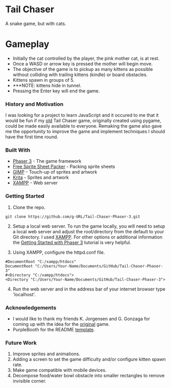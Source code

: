 # Tail Chaser
A snake game, but with cats. 

# Gameplay
* Initially the cat controlled by the player, the pink mother cat, is at rest.
* Once a WASD or arrow key is pressed the mother will begin move.
* The objective of the game is to pickup as many kittens as possible without colliding with trailing kittens (kindle) or board obstacles.
* Kittens spawn in groups of 5.
* ***NOTE: kittens hide in tunnel.
* Pressing the Enter key will end the game.

### History and Motivation
I was looking for a project to learn JavaScript and it occured to me that it would be fun if my [old](https://github.com/g-URL/Tail-Chaser) Tail Chaser game, originally created using pygame, could be made easily available to everyone. Remaking the game also gave me the opportunity to improve the game and implement techniques I should have the first time round.

### Built With
* [Phaser 3](https://phaser.io/phaser3) - The game framework
* [Free Sprite Sheet Packer](https://www.codeandweb.com/free-sprite-sheet-packer) - Packing sprite sheets
* [GIMP](https://www.gimp.org/) - Touch-up of sprites and artwork
* [Krita](https://krita.org/en/) - Sprites and artwork
* [XAMPP](https://www.apachefriends.org/index.html) - Web server

### Getting Started
1. Clone the repo.
```
git clone https://github.com/g-URL/Tail-Chaser-Phaser-3.git
```

2. Setup a local web server.
To run the game locally, you will need to setup a local web server and adjust the root/directory from the default to your Git directory. I used [XAMPP](https://www.apachefriends.org/index.html). For other options or additional information the [Getting Started with Phaser 3](https://phaser.io/tutorials/getting-started-phaser3/part2) tutorial is very helpful.

3. Using XAMPP, configure the httpd.conf file.
```
#DocumentRoot "C:/xampp/htdocs"
DocumentRoot "C:/Users/Your-Name/Documents/GitHub/Tail-Chaser-Phaser-3"
#<Directory "C:/xampp/htdocs">
<Directory "C:/Users/Your-Name/Documents/GitHub/Tail-Chaser-Phaser-3">
```
4. Run the web server and in the address bar of your internet browser type 'localhost'.

### Acknowledgements 
* I would like to thank my friends K. Jorgensen and G. Gonzaga for coming up with the idea for the [original](https://github.com/g-URL/Tail-Chaser) game.
* PurpleBooth for the README [template](https://gist.github.com/PurpleBooth/109311bb0361f32d87a2).

### Future Work
1. Improve sprites and animations.
2. Adding a screen to set the game difficulty and/or configure kitten spawn rate.
3. Make game compatible with mobile devices.
4. Decompose food/water bowl obstacle into smaller rectangles to remove invisible corner.